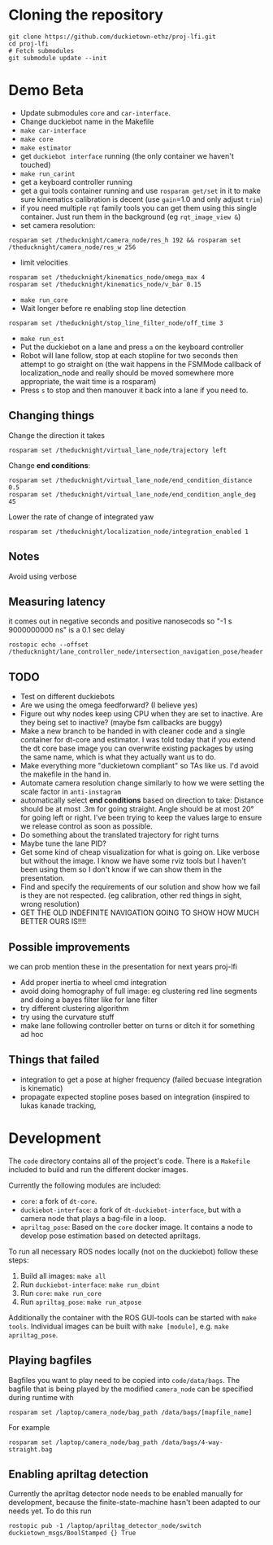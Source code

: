 # Cloning the repository
```
git clone https://github.com/duckietown-ethz/proj-lfi.git
cd proj-lfi
# Fetch submodules
git submodule update --init
```

# Demo Beta
- Update submodules `core` and `car-interface`.
- Change duckiebot name in the Makefile
- `make car-interface`
- `make core`
- `make estimator`
- get `duckiebot interface` running (the only container we haven't touched)
- `make run_carint`
- get a keyboard controller running
- get a gui tools container running and use `rosparam get/set` in it to make sure kinematics calibration is decent (use `gain`=1.0 and only adjust `trim`)
- if you need multiple `rqt` family tools you can get them using this single container. Just run them in the background (eg `rqt_image_view &`)
- set camera resolution:
```
rosparam set /theducknight/camera_node/res_h 192 && rosparam set /theducknight/camera_node/res_w 256
```
- limit velocities
```
rosparam set /theducknight/kinematics_node/omega_max 4
rosparam set /theducknight/kinematics_node/v_bar 0.15
```
- `make run_core`
- Wait longer before re enabling stop line detection
```
rosparam set /theducknight/stop_line_filter_node/off_time 3
```
- `make run_est`
- Put the duckiebot on a lane and press `a` on the keyboard controller
- Robot will lane follow, stop at each stopline for two seconds then attempt to go straight on (the wait happens in the FSMMode callback of localization_node and really should be moved somewhere more appropriate, the wait time is a rosparam)
- Press `s` to stop and then manouver it back into a lane if you need to.

## Changing things
Change the direction it takes
```
rosparam set /theducknight/virtual_lane_node/trajectory left
```

Change **end conditions**:
```
rosparam set /theducknight/virtual_lane_node/end_condition_distance 0.5
rosparam set /theducknight/virtual_lane_node/end_condition_angle_deg 45
```

Lower the rate of change of integrated yaw
```
rosparam set /theducknight/localization_node/integration_enabled 1
```

## Notes
Avoid using verbose

## Measuring latency
it comes out in negative seconds and positive nanosecods so "-1 s 9000000000 ns" is a 0.1 sec delay
```
rostopic echo --offset /theducknight/lane_controller_node/intersection_navigation_pose/header
```

## TODO
- Test on different duckiebots
- Are we using the omega feedforward? (I believe yes)
- Figure out why nodes keep using CPU when they are set to inactive. Are they being set to inactive? (maybe fsm callbacks are buggy)
- Make a new branch to be handed in with cleaner code and a single container for dt-core and estimator. I was told today that if you extend the dt core base image you can overwrite existing packages by using the same name, which is what they actually want us to do.
- Make everything more "duckietown compliant" so TAs like us. I'd avoid the makefile in the hand in.
- Automate camera resolution change similarly to how we were setting the scale factor in `anti-instagram`
- automatically select **end conditions** based on direction to take:
Distance should be at most .3m for going straight.
Angle should be at most 20° for going left or right.
I've been trying to keep the values large to ensure we release control as soon as possible.
- Do something about the translated trajectory for right turns
- Maybe tune the lane PID?
- Get some kind of cheap visualization for what is going on. Like verbose but without the image. I know we have some rviz tools but I haven't been using them so I don't know if we can show them in the presentation.
- Find and specify the requirements of our solution and show how we fail is they are not respected. (eg calibration, other red things in sight, wrong resolution)
- GET THE OLD INDEFINITE NAVIGATION GOING TO SHOW HOW MUCH BETTER OURS IS!!!!

## Possible improvements
we can prob mention these in the presentation for next years proj-lfi
- Add proper inertia to wheel cmd integration
- avoid doing homography of full image: eg clustering red line segments and doing a bayes filter like for lane filter
- try different clustering algorithm
- try using the curvature stuff
- make lane following controller better on turns or ditch it for something ad hoc

## Things that failed
- integration to get a pose at higher frequency (failed becuase integration is kinematic)
- propagate expected stopline poses based on integration (inspired to lukas kanade tracking,

# Development
The `code` directory contains all of the project's code.
There is a `Makefile` included to build and run the different docker images.

Currently the following modules are included:
- `core`: a fork of `dt-core`.
- `duckiebot-interface`: a fork of `dt-duckiebot-interface`, but with a camera node that plays a bag-file in a loop.
- `apriltag_pose`: Based on the `core` docker image. It contains a node to develop pose estimation based on detected apriltags.

To run all necessary ROS nodes locally (not on the duckiebot) follow these steps:
1. Build all images: `make all`
2. Run `duckiebot-interface`: `make run_dbint`
3. Run `core`: `make run_core`
4. Run `apriltag_pose`: `make run_atpose`

Additionally the container with the ROS GUI-tools can be started with `make tools`.
Individual images can be built with `make [module]`, e.g. `make apriltag_pose`.

## Playing bagfiles
Bagfiles you want to play need to be copied into `code/data/bags`.
The bagfile that is being played by the modified `camera_node` can be specified during runtime with
```
rosparam set /laptop/camera_node/bag_path /data/bags/[mapfile_name]
```
For example
```
rosparam set /laptop/camera_node/bag_path /data/bags/4-way-straight.bag
```

## Enabling apriltag detection

Currently the apriltag detector node needs to be enabled manually for development, because the finite-state-machine hasn't been adapted to our needs yet.
To do this run
```
rostopic pub -1 /laptop/apriltag_detector_node/switch duckietown_msgs/BoolStamped {} True
```

